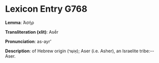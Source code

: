 # Lexicon Entry G768

**Lemma**: Ἀσήρ

**Transliteration (xlit)**: Asḗr

**Pronunciation**: as-ayr'

**Description**:
of Hebrew origin (אָשֵׁר); Aser (i.e. Asher), an Israelite tribe:--Aser.
